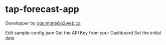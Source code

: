 # tap-forecast-app
Developper by cguimont@o2web.ca

Edit sample-config.json 
Get the API Key from your Dashboard
Set the initial date


